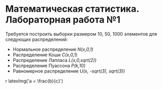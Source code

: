 # Математическая статистика. Лабораторная работа №1

Требуется построить выборки размером 10, 50, 1000 элементов для следующих распределений:
- Нормальное распределение *N(x,0,1)*
- Распределение Коши *C(x,0,1)*
- Распределение Лапласа *L(x,0,sqrt(2))*
- Распределение Пуассона *P(k,10)*
- Равномерное распределение *U(x, -sqrt(3), sqrt(3))*

r latexImg('a = \\frac{b}{c}')
